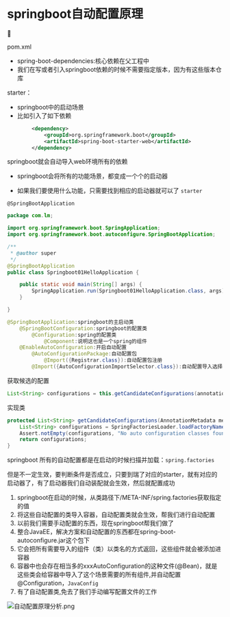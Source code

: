 # springboot自动配置原理

:flags:

pom.xml

- spring-boot-dependencies:核心依赖在父工程中
- 我们在写或者引入springboot依赖的时候不需要指定版本，因为有这些版本仓库



starter：

- springboot中的启动场景
- 比如引入了如下依赖

```xml
        <dependency>
            <groupId>org.springframework.boot</groupId>
            <artifactId>spring-boot-starter-web</artifactId>
        </dependency>
```

springboot就会自动导入web环境所有的依赖

- springboot会将所有的功能场景，都变成一个个的启动器

- 如果我们要使用什么功能，只需要找到相应的启动器就可以了 `starter`

  

`@SpringBootApplication`

```java
package com.lm;

import org.springframework.boot.SpringApplication;
import org.springframework.boot.autoconfigure.SpringBootApplication;

/**
 * @author super
 */
@SpringBootApplication
public class Springboot01HelloApplication {

    public static void main(String[] args) {
        SpringApplication.run(Springboot01HelloApplication.class, args);
    }

}

```

```java
@SpringBootApplication:springboot的主启动类
	@SpringBootConfiguration:springboot的配置类
    	@Configuration:spring的配置类
            @Component:说明这也是一个spring的组件
	@EnableAutoConfiguration:开启自动配置
        @AutoConfigurationPackage:自动配置包
            @Import({Registrar.class}):自动配置包注册
        @Import({AutoConfigurationImportSelector.class}):自动配置导入选择器
```



获取候选的配置

```java
List<String> configurations = this.getCandidateConfigurations(annotationMetadata, attributes);
```



实现类

```java
protected List<String> getCandidateConfigurations(AnnotationMetadata metadata, AnnotationAttributes attributes) {
    List<String> configurations = SpringFactoriesLoader.loadFactoryNames(this.getSpringFactoriesLoaderFactoryClass(), this.getBeanClassLoader());
    Assert.notEmpty(configurations, "No auto configuration classes found in META-INF/spring.factories. If you are using a custom packaging, make sure that file is correct.");
    return configurations;
}
```



springboot 所有的自动配置都是在启动的时候扫描并加载：`spring.factories`

但是不一定生效，要判断条件是否成立，只要到瑞了对应的starter，就有对应的启动器了，有了启动器我们自动装配就会生效，然后就配置成功

1. springboot在启动的时候，从类路径下/META-INF/spring.factories获取指定的值
2. 将这些自动配置的类导入容器，自动配置类就会生效，帮我们进行自动配置
3. 以前我们需要手动配置的东西，现在springboot帮我们做了
4. 整合JavaEE，解决方案和自动配置的东西都在spring-boot-autoconfigure.jar这个包下
5. 它会把所有需要导入的组件（类）以类名的方式返回，这些组件就会被添加进容器
6. 容器中也会存在相当多的xxxAutoConfiguration的这种文件(@Bean)，就是这些类会给容器中导入了这个场景需要的所有组件,并自动配置@Configuration，`JavaConfig`
7. 有了自动配置类,免去了我们手动编写配置文件的工作

![自动配置原理分析.png](https://p.ananas.chaoxing.com/star3/origin/a066d059919b9b5e1293aeab95c5ba2a.png)
